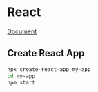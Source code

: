 # React

[Document](https://reactjs.org/docs/getting-started.html)

## Create React App

```sh
npx create-react-app my-app
cd my-app
npm start
```
